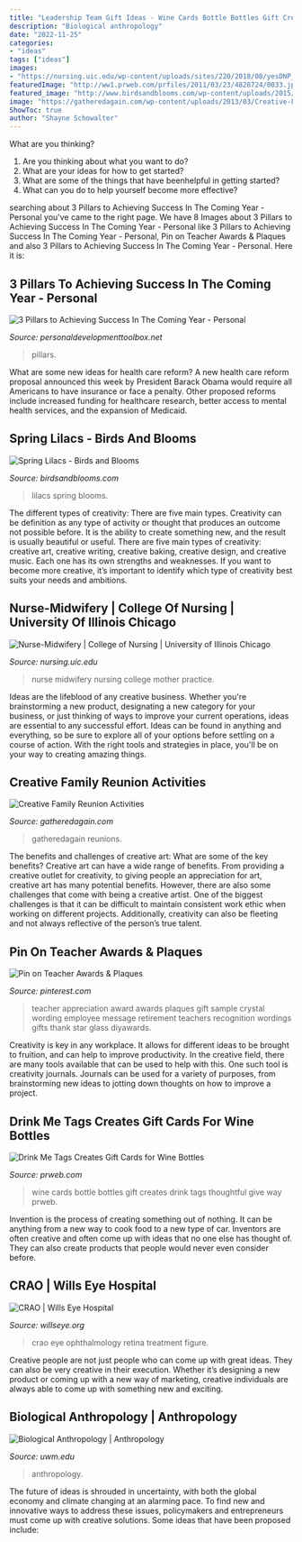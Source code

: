 ```yaml
---
title: "Leadership Team Gift Ideas - Wine Cards Bottle Bottles Gift Creates Drink Tags Thoughtful Give Way Prweb"
description: "Biological anthropology"
date: "2022-11-25"
categories:
- "ideas"
tags: ["ideas"]
images:
- "https://nursing.uic.edu/wp-content/uploads/sites/220/2018/08/yesDNP_Midwifery-1090x595.jpg"
featuredImage: "http://ww1.prweb.com/prfiles/2011/03/23/4828724/0033.jpg"
featured_image: "http://www.birdsandblooms.com/wp-content/uploads/2015/07/lilac11.jpg"
image: "https://gatheredagain.com/wp-content/uploads/2013/03/Creative-Family-Reunion-Activities-1.jpg"
ShowToc: true
author: "Shayne Schowalter"
---
```



What are you thinking?
1. Are you thinking about what you want to do?
2. What are your ideas for how to get started? 
3. What are some of the things that have beenhelpful in getting started?
4. What can you do to help yourself become more effective?

	

		
searching about 3 Pillars to Achieving Success In The Coming Year - Personal you've came to the right page. We have 8 Images about 3 Pillars to Achieving Success In The Coming Year - Personal like 3 Pillars to Achieving Success In The Coming Year - Personal, Pin on Teacher Awards &amp; Plaques and also 3 Pillars to Achieving Success In The Coming Year - Personal. Here it is:
		
    
## 3 Pillars To Achieving Success In The Coming Year - Personal

<img loading=lazy src="https://www.personaldevelopmenttoolbox.net/wp-content/uploads/2014/01/pillars-scaled.jpg" onerror="this.onerror=null;this.src='https://tse1.mm.bing.net/th?id=OIP.cRuWrALw7umIrcdlNZML9QHaLG&amp;pid=15.1';" alt="3 Pillars to Achieving Success In The Coming Year - Personal">

_Source: personaldevelopmenttoolbox.net_

>pillars. 

	

What are some new ideas for health care reform?
A new health care reform proposal announced this week by President Barack Obama would require all Americans to have insurance or face a penalty. Other proposed reforms include increased funding for healthcare research, better access to mental health services, and the expansion of Medicaid.

    
## Spring Lilacs - Birds And Blooms

<img loading=lazy src="http://www.birdsandblooms.com/wp-content/uploads/2015/07/lilac11.jpg" onerror="this.onerror=null;this.src='https://tse2.mm.bing.net/th?id=OIP.cM65pk3Od5gjFbSuJKPrTAHaKX&amp;pid=15.1';" alt="Spring Lilacs - Birds and Blooms">

_Source: birdsandblooms.com_

>lilacs spring blooms. 

	

The different types of creativity: There are five main types.
Creativity can be definition as any type of activity or thought that produces an outcome not possible before. It is the ability to create something new, and the result is usually beautiful or useful. There are five main types of creativity: creative art, creative writing, creative baking, creative design, and creative music. Each one has its own strengths and weaknesses. If you want to become more creative, it’s important to identify which type of creativity best suits your needs and ambitions.

    
## Nurse-Midwifery | College Of Nursing | University Of Illinois Chicago

<img loading=lazy src="https://nursing.uic.edu/wp-content/uploads/sites/220/2018/08/yesDNP_Midwifery-1090x595.jpg" onerror="this.onerror=null;this.src='https://tse4.mm.bing.net/th?id=OIP.Dyzu5YHPVS_O5hx9sF_TBAHaEC&amp;pid=15.1';" alt="Nurse-Midwifery | College of Nursing | University of Illinois Chicago">

_Source: nursing.uic.edu_

>nurse midwifery nursing college mother practice. 

	

Ideas are the lifeblood of any creative business. Whether you're brainstorming a new product, designating a new category for your business, or just thinking of ways to improve your current operations, ideas are essential to any successful effort. Ideas can be found in anything and everything, so be sure to explore all of your options before settling on a course of action. With the right tools and strategies in place, you'll be on your way to creating amazing things.

    
## Creative Family Reunion Activities

<img loading=lazy src="https://gatheredagain.com/wp-content/uploads/2013/03/Creative-Family-Reunion-Activities-1.jpg" onerror="this.onerror=null;this.src='https://tse4.mm.bing.net/th?id=OIP.D3W473fRGZoFvEwpL3X9vgHaHa&amp;pid=15.1';" alt="Creative Family Reunion Activities">

_Source: gatheredagain.com_

>gatheredagain reunions. 

	

The benefits and challenges of creative art: What are some of the key benefits?
Creative art can have a wide range of benefits. From providing a creative outlet for creativity, to giving people an appreciation for art, creative art has many potential benefits. However, there are also some challenges that come with being a creative artist. One of the biggest challenges is that it can be difficult to maintain consistent work ethic when working on different projects. Additionally, creativity can also be fleeting and not always reflective of the person’s true talent.

    
## Pin On Teacher Awards &amp; Plaques

<img loading=lazy src="https://i.pinimg.com/736x/36/1f/de/361fde6fd4c32252a1c2e2e641ea8e1e--teacher-appreciation-gifts-black-crystals.jpg" onerror="this.onerror=null;this.src='https://tse2.mm.bing.net/th?id=OIP.tgfijBXF1ybi79IkG6LAVgHaJ_&amp;pid=15.1';" alt="Pin on Teacher Awards &amp; Plaques">

_Source: pinterest.com_

>teacher appreciation award awards plaques gift sample crystal wording employee message retirement teachers recognition wordings gifts thank star glass diyawards. 

	

Creativity is key in any workplace. It allows for different ideas to be brought to fruition, and can help to improve productivity. In the creative field, there are many tools available that can be used to help with this. One such tool is creativity journals. Journals can be used for a variety of purposes, from brainstorming new ideas to jotting down thoughts on how to improve a project.

    
## Drink Me Tags Creates Gift Cards For Wine Bottles

<img loading=lazy src="http://ww1.prweb.com/prfiles/2011/03/23/4828724/0033.jpg" onerror="this.onerror=null;this.src='https://tse2.mm.bing.net/th?id=OIP.htnkPSAWVUYL-yd-sfFNXwHaLH&amp;pid=15.1';" alt="Drink Me Tags Creates Gift Cards for Wine Bottles">

_Source: prweb.com_

>wine cards bottle bottles gift creates drink tags thoughtful give way prweb. 

	

Invention is the process of creating something out of nothing. It can be anything from a new way to cook food to a new type of car. Inventors are often creative and often come up with ideas that no one else has thought of. They can also create products that people would never even consider before.

    
## CRAO | Wills Eye Hospital

<img loading=lazy src="https://www.willseye.org/wp-content/uploads/2017/09/CRAO-1024x877.jpg" onerror="this.onerror=null;this.src='https://tse3.mm.bing.net/th?id=OIP.lfNWiY0T9m78Bn2ll5tKFQHaGV&amp;pid=15.1';" alt="CRAO | Wills Eye Hospital">

_Source: willseye.org_

>crao eye ophthalmology retina treatment figure. 

	

Creative people are not just people who can come up with great ideas. They can also be very creative in their execution. Whether it’s designing a new product or coming up with a new way of marketing, creative individuals are always able to come up with something new and exciting.

    
## Biological Anthropology | Anthropology

<img loading=lazy src="https://uwm.edu/anthropology/wp-content/uploads/sites/204/2015/01/physical-anthropology_620.jpg" onerror="this.onerror=null;this.src='https://tse3.mm.bing.net/th?id=OIP.sWcgEyJ9ck4PR9e8gkk-YwHaEp&amp;pid=15.1';" alt="Biological Anthropology | Anthropology">

_Source: uwm.edu_

>anthropology. 

	

The future of ideas is shrouded in uncertainty, with both the global economy and climate changing at an alarming pace. To find new and innovative ways to address these issues, policymakers and entrepreneurs must come up with creative solutions. Some ideas that have been proposed include: 

